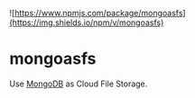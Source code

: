 ![https://www.npmjs.com/package/mongoasfs](https://img.shields.io/npm/v/mongoasfs)

# mongoasfs
Use [MongoDB](https://www.mongodb.com/) as Cloud File Storage.
